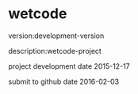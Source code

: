 # wetcode

version:development-version

description:wetcode-project

project development date 2015-12-17

submit to github date 2016-02-03
